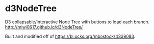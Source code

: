 # d3NodeTree

D3 collapsable/interactive Node Tree with buttons to load each branch.
http://miwi0617.github.io/d3NodeTree/

Built and modified off of https://bl.ocks.org/mbostock/4339083.
